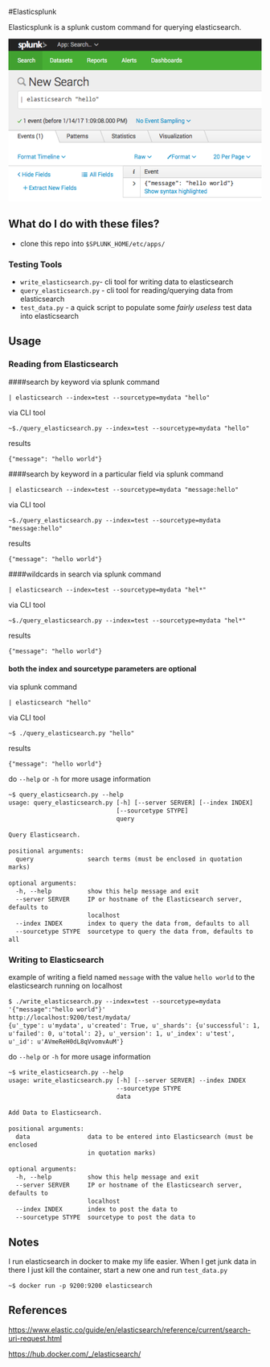 #Elasticsplunk

Elasticsplunk is a splunk custom command for querying elasticsearch.

![preview of elasticsearch command in splunk](/preview.png)

## What do I do with these files?
- clone this repo into `$SPLUNK_HOME/etc/apps/`

### Testing Tools
- `write_elasticsearch.py`- cli tool for writing data to elasticsearch
- `query_elasticsearch.py` - cli tool for reading/querying data from elasticsearch
- `test_data.py` - a quick script to populate some *fairly useless* test data into elasticsearch

## Usage
### Reading from Elasticsearch

####search by keyword
via splunk command
```
| elasticsearch --index=test --sourcetype=mydata "hello"
```
via CLI tool
```
~$./query_elasticsearch.py --index=test --sourcetype=mydata "hello"
```
results
```
{"message": "hello world"}
```
####search by keyword in a particular field
via splunk command
```
| elasticsearch --index=test --sourcetype=mydata "message:hello"
```
via CLI tool
```
~$./query_elasticsearch.py --index=test --sourcetype=mydata "message:hello"
```
results
```
{"message": "hello world"}
```
####wildcards in search
via splunk command
```
| elasticsearch --index=test --sourcetype=mydata "hel*"
```
via CLI tool
```
~$./query_elasticsearch.py --index=test --sourcetype=mydata "hel*"
```
results
```
{"message": "hello world"}
```
#### both the index and sourcetype parameters are optional
via splunk command
```
| elasticsearch "hello"
```
via CLI tool
```
~$ ./query_elasticsearch.py "hello"
```
results
```
{"message": "hello world"}
```
do `--help` or `-h` for more usage information
```#
~$ query_elasticsearch.py --help
usage: query_elasticsearch.py [-h] [--server SERVER] [--index INDEX]
                              [--sourcetype STYPE]
                              query

Query Elasticsearch.

positional arguments:
  query               search terms (must be enclosed in quotation marks)

optional arguments:
  -h, --help          show this help message and exit
  --server SERVER     IP or hostname of the Elasticsearch server, defaults to
                      localhost
  --index INDEX       index to query the data from, defaults to all
  --sourcetype STYPE  sourcetype to query the data from, defaults to all
```

### Writing to Elasticsearch
example of writing a field named `message` with the value `hello world` to the elasticsearch running on localhost
```
$ ./write_elasticsearch.py --index=test --sourcetype=mydata '{"message":"hello world"}'
http://localhost:9200/test/mydata/
{u'_type': u'mydata', u'created': True, u'_shards': {u'successful': 1, u'failed': 0, u'total': 2}, u'_version': 1, u'_index': u'test', u'_id': u'AVmeReH0dL8qVvomvAuM'}
```

do `--help` or `-h` for more usage information
```
~$ write_elasticsearch.py --help
usage: write_elasticsearch.py [-h] [--server SERVER] --index INDEX
                              --sourcetype STYPE
                              data

Add Data to Elasticsearch.

positional arguments:
  data                data to be entered into Elasticsearch (must be enclosed
                      in quotation marks)

optional arguments:
  -h, --help          show this help message and exit
  --server SERVER     IP or hostname of the Elasticsearch server, defaults to
                      localhost
  --index INDEX       index to post the data to
  --sourcetype STYPE  sourcetype to post the data to
```

## Notes
I run elasticsearch in docker to make my life easier.  When I get junk data in there I just kill the container, start a new one and run `test_data.py`

```
~$ docker run -p 9200:9200 elasticsearch
```

## References
https://www.elastic.co/guide/en/elasticsearch/reference/current/search-uri-request.html

https://hub.docker.com/_/elasticsearch/
